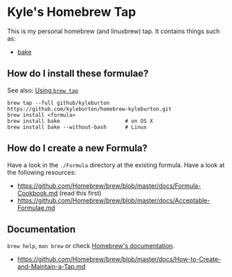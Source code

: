 # Kyle's Homebrew Tap

This is my personal homebrew (and linuxbrew) tap.  It contains things such as:

* [bake](https://github.com/kyleburton/bake)

## How do I install these formulae?

See also: [Using `brew tap`](https://github.com/Homebrew/brew/blob/master/docs/brew-tap.md)


```
brew tap --full github/kyleburton https://github.com/kyleburton/homebrew-kyleburton.git
brew install <formula>
brew install bake                     # on OS X
brew install bake --without-bash      # Linux
```

## How do I create a new Formula?

Have a look in the `./Formula` directory at the existing formula.  Have a look at the following resources:

* https://github.com/Homebrew/brew/blob/master/docs/Formula-Cookbook.md (read this first)
* https://github.com/Homebrew/brew/blob/master/docs/Acceptable-Formulae.md

## Documentation

`brew help`, `man brew` or check [Homebrew's documentation](https://github.com/Homebrew/brew/tree/master/docs#readme).

* https://github.com/Homebrew/brew/blob/master/docs/How-to-Create-and-Maintain-a-Tap.md
